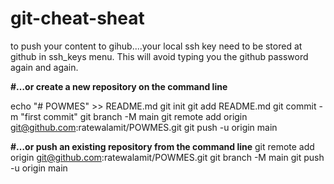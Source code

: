 # git-cheat-sheat

to push your content to gihub....your local ssh key need to be stored at github in ssh_keys menu. This will avoid typing you the github password again and again.

**#…or create a new repository on the command line**

echo "# POWMES" >> README.md
git init
git add README.md
git commit -m "first commit"
git branch -M main
git remote add origin git@github.com:ratewalamit/POWMES.git
git push -u origin main



**#…or push an existing repository from the command line**
git remote add origin git@github.com:ratewalamit/POWMES.git
git branch -M main
git push -u origin main
